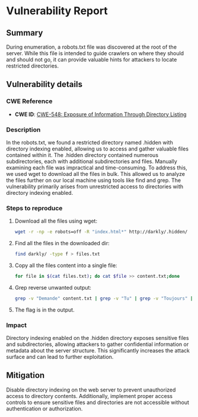 # Vulnerability Report

## Summary
During enumeration, a robots.txt file was discovered at the root of the server. While this file is intended to guide crawlers on where they should and should not go, it can provide valuable hints for attackers to locate restricted directories.

## Vulnerability details

### CWE Reference

- **CWE ID**: [CWE-548: Exposure of Information Through Directory Listing](https://cwe.mitre.org/data/definitions/548.html)

### Description
In the robots.txt, we found a restricted directory named .hidden with directory indexing enabled, allowing us to access and gather valuable files contained within it. The .hidden directory contained numerous subdirectories, each with additional subdirectories and files. Manually examining each file was impractical and time-consuming.
To address this, we used wget to download all the files in bulk. This allowed us to analyze the files further on our local machine using tools like find and grep. The vulnerability primarily arises from unrestricted access to directories with directory indexing enabled.
### Steps to reproduce
1. Download all the files using wget:
    ```bash
    wget -r -np -e robots=off -R "index.html*" http://darkly/.hidden/
    ```
2. Find all the files in the downloaded dir:
    ```bash
    find darkly/ -type f > files.txt
    ```
3. Copy all the files content into a single file:
    ```bash
    for file in $(cat files.txt); do cat $file >> content.txt;done
    ```
4. Grep reverse unwanted output:
    ```bash
    grep -v "Demande" content.txt | grep -v "Tu" | grep -v "Toujours" | grep -v "Non"
    ```
5. The flag is in the output.

### Impact
Directory indexing enabled on the .hidden directory exposes sensitive files and subdirectories, allowing attackers to gather confidential information or metadata about the server structure. This significantly increases the attack surface and can lead to further exploitation.
## Mitigation
Disable directory indexing on the web server to prevent unauthorized access to directory contents. Additionally, implement proper access controls to ensure sensitive files and directories are not accessible without authentication or authorization.
